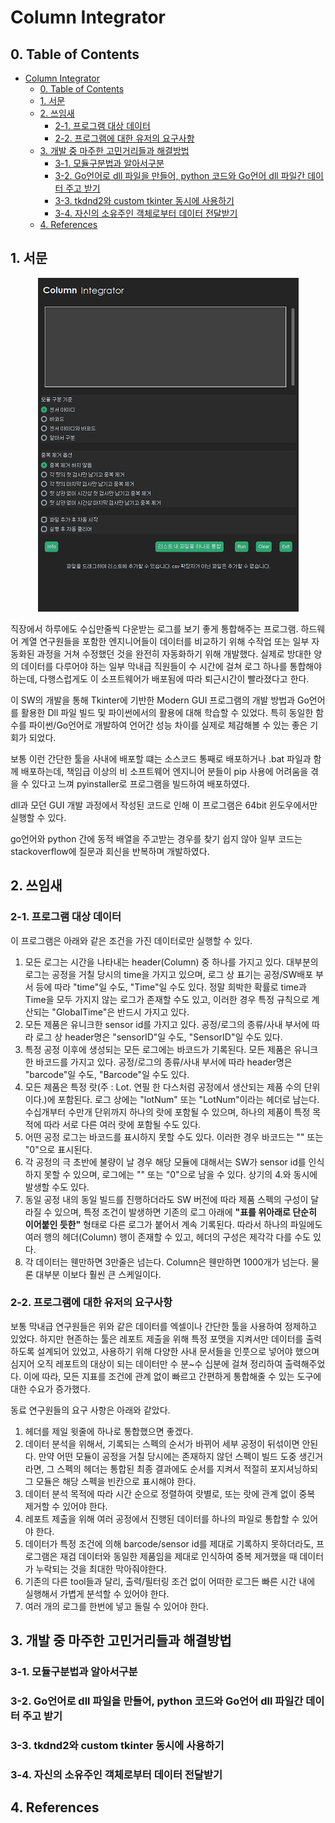 # Column Integrator

## 0. Table of Contents
- [Column Integrator](#column-integrator)
  - [0. Table of Contents](#0-table-of-contents)
  - [1. 서문](#1-서문)
  - [2. 쓰임새](#2-쓰임새)
    - [2-1. 프로그램 대상 데이터](#2-1-프로그램-대상-데이터)
    - [2-2. 프로그램에 대한 유저의 요구사항](#2-2-프로그램에-대한-유저의-요구사항)
  - [3. 개발 중 마주한 고민거리들과 해결방법](#3-개발-중-마주한-고민거리들과-해결방법)
    - [3-1. 모듈구분법과 알아서구분](#3-1-모듈구분법과-알아서구분)
    - [3-2. Go언어로 dll 파일을 만들어, python 코드와 Go언어 dll 파일간 데이터 주고 받기](#3-2-go언어로-dll-파일을-만들어-python-코드와-go언어-dll-파일간-데이터-주고-받기)
    - [3-3. tkdnd2와 custom tkinter 동시에 사용하기](#3-3-tkdnd2와-custom-tkinter-동시에-사용하기)
    - [3-4. 자신의 소유주인 객체로부터 데이터 전달받기](#3-4-자신의-소유주인-객체로부터-데이터-전달받기)
  - [4. References](#4-references)

## 1. <b>서문</b>

<center><img src = './Image/Image_UI.png'/></center>

직장에서 하루에도 수십만줄씩 다운받는 로그를 보기 좋게 통합해주는 프로그램. 하드웨어 계열 연구원들을 포함한 엔지니어들이 데이터를 비교하기 위해 수작업 또는 일부 자동화된 과정을 거쳐 수정했던 것을 완전히 자동화하기 위해 개발했다. 실제로 방대한 양의 데이터를 다루어야 하는 일부 막내급 직원들이 수 시간에 걸쳐 로그 하나를 통합해야 하는데, 다행스럽게도 이 소프트웨어가 배포됨에 따라 퇴근시간이 빨라졌다고 한다.

이 SW의 개발을 통해 Tkinter에 기반한 Modern GUI 프로그램의 개발 방법과 Go언어를 활용한 Dll 파일 빌드 및 파이썬에서의 활용에 대해 학습할 수 있었다. 특히 동일한 함수를 파이썬/Go언어로 개발하여 언어간 성능 차이를 실제로 체감해볼 수 있는 좋은 기회가 되었다.

보통 이런 간단한 툴을 사내에 배포할 떄는 소스코드 통째로 배포하거나 .bat 파일과 함께 배포하는데, 책임급 이상의 비 소프트웨어 엔지니어 분들이 pip 사용에 어려움을 겪을 수 있다고 느껴 pyinstaller로 프로그램을 빌드하여 배포하였다.

dll과 모던 GUI 개발 과정에서 작성된 코드로 인해 이 프로그램은 64bit 윈도우에서만 실행할 수 있다.

go언어와 python 간에 동적 배열을 주고받는 경우를 찾기 쉽지 않아 일부 코드는 stackoverflow에 질문과 회신을 반복하며 개발하였다.


## 2. <b>쓰임새</b>

### 2-1. <b>프로그램 대상 데이터</b>
이 프로그램은 아래와 같은 조건을 가진 데이터로만 실행할 수 있다.

1. 모든 로그는 시간을 나타내는 header(Column) 중 하나를 가지고 있다. 대부분의 로그는 공정을 거칠 당시의 time을 가지고 있으며, 로그 상 표기는 공정/SW배포 부서 등에 따라 "time"일 수도, "Time"일 수도 있다. 정말 희박한 확률로 time과 Time을 모두 가지지 않는 로그가 존재할 수도 있고, 이러한 경우 특정 규칙으로 계산되는 "GlobalTime"은 반드시 가지고 있다.
2. 모든 제품은 유니크한 sensor id를 가지고 있다. 공정/로그의 종류/사내 부서에 따라 로그 상 header명은 "sensorID"일 수도, "SensorID"일 수도 있다.
3. 특정 공정 이후에 생성되는 모든 로그에는 바코드가 기록된다. 모든 제품은 유니크한 바코드를 가지고 있다. 공정/로그의 종류/사내 부서에 따라 header명은 "barcode"일 수도, "Barcode"일 수도 있다.
4. 모든 제품은 특정 랏(주 : Lot. 연필 한 다스처럼 공정에서 생산되는 제품 수의 단위이다.)에 포함된다. 로그 상에는 "lotNum" 또는 "LotNum"이라는 헤더로 남는다. 수십개부터 수만개 단위까지 하나의 랏에 포함될 수 있으며, 하나의 제품이 특정 목적에 따라 서로 다른 여러 랏에 포함될 수도 있다.
5. 어떤 공정 로그는 바코드를 표시하지 못할 수도 있다. 이러한 경우 바코드는 "" 또는 "0"으로 표시된다.
6. 각 공정의 극 초반에 불량이 날 경우 해당 모듈에 대해서는 SW가 sensor id를 인식하지 못할 수 있으며, 로그에는 "" 또는 "0"으로 남을 수 있다. 상기의 4.와 동시에 발생할 수도 있다.
7. 동일 공정 내의 동일 빌드를 진행하더라도 SW 버전에 따라 제품 스펙의 구성이 달라질 수 있으며, 특정 조건이 발생하면 기존의 로그 아래에 <b>"표를 위아래로 단순히 이어붙인 듯한"</b> 형태로 다른 로그가 붙어서 계속 기록된다. 따라서 하나의 파일에도 여러 행의 헤더(Column) 행이 존재할 수 있고, 헤더의 구성은 제각각 다를 수도 있다.
8. 각 데이터는 웬만하면 3만줄은 넘는다. Column은 웬만하면 1000개가 넘는다. 물론 대부분 이보다 훨씬 큰 스케일이다.
  
### 2-2. <b>프로그램에 대한 유저의 요구사항</b>

보통 막내급 연구원들은 위와 같은 데이터를 엑셀이나 간단한 툴을 사용하여 정제하고 있었다. 하지만 현존하는 툴은 레포트 제출을 위해 특정 포맷을 지켜서만 데이터를 출력하도록 설계되어 있었고, 사용하기 위해 다양한 사내 문서들을 인풋으로 넣어야 했으며 심지어 오직 레포트의 대상이 되는 데이터만 수 분~수 십분에 걸쳐 정리하여 출력해주었다. 이에 따라, 모든 지표를 조건에 관계 없이 빠르고 간편하게 통합해줄 수 있는 도구에 대한 수요가 증가했다.

동료 연구원들의 요구 사항은 아래와 같았다.

1. 헤더를 제일 윗줄에 하나로 통합했으면 좋겠다.
2. 데이터 분석을 위해서, 기록되는 스펙의 순서가 바뀌어 세부 공정이 뒤섞이면 안된다. 만약 어떤 모듈이 공정을 거칠 당시에는 존재하지 않던 스펙이 빌드 도중 생긴거라면, 그 스펙의 헤더는 통합된 최종 결과에도 순서를 지켜서 적절히 포지셔닝하되 그 모듈은 해당 스펙을 빈칸으로 표시해야 한다.
3. 데이터 분석 목적에 따라 시간 순으로 정렬하여 랏별로, 또는 랏에 관계 없이 중복 제거할 수 있어야 한다.
4. 레포트 제출을 위해 여러 공정에서 진행된 데이터를 하나의 파일로 통합할 수 있어야 한다.
5. 데이터가 특정 조건에 의해 barcode/sensor id를 제대로 기록하지 못하더라도, 프로그램은 재검 데이터와 동일한 제품임을 제대로 인식하여 중복 제거했을 때 데이터가 누락되는 것을 최대한 막아줘야한다.
6. 기존의 다른 tool들과 달리, 출력/필터링 조건 없이 어떠한 로그든 빠른 시간 내에 실행해서 가볍게 분석할 수 있어야 한다.
7. 여러 개의 로그를 한번에 넣고 돌릴 수 있어야 한다.

## 3. <b>개발 중 마주한 고민거리들과 해결방법</b>

### 3-1. <b>모듈구분법과 알아서구분</b>
### 3-2. <b>Go언어로 dll 파일을 만들어, python 코드와 Go언어 dll 파일간 데이터 주고 받기</b>
### 3-3. <b>tkdnd2와 custom tkinter 동시에 사용하기</b>
### 3-4. <b>자신의 소유주인 객체로부터 데이터 전달받기</b>

## 4. <b>References</b>